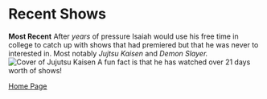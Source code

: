 # Recent Shows

**Most Recent**
After *years* of pressure Isaiah would use his free time in college to catch up with shows that had premiered but that he was never to interested in. Most notably *Jujtsu Kaisen* and *Demon Slayer.*
![Cover of Jujutsu Kaisen](https://m.media-amazon.com/images/M/MV5BNzQyYzU3Y2MtOWY2Yy00ZGM2LTg3ZTUtMDJkZTJiMmEzMjYxXkEyXkFqcGdeQXVyMTI2NTY3NDg5._V1_.jpg)
A fun fact is that he has watched over 21 days worth of shows!


[Home Page](README.md)
